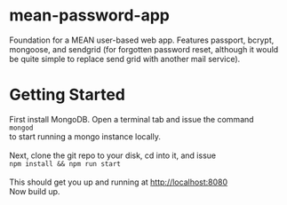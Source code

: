 # mean-password-app
Foundation for a MEAN user-based web app. Features passport, bcrypt, mongoose, and sendgrid (for forgotten password reset, although it would be quite simple to replace send grid with another mail service).

# Getting Started
First install MongoDB. Open a terminal tab and issue the command <br />
`mongod`<br /> 
to start running a mongo instance locally.<br /><br />
Next, clone the git repo to your disk, cd into it, and issue <br />
`npm install && npm run start`<br /><br />
This should get you up and running at [http://localhost:8080](http://localhost:8080)<br />
Now build up.
